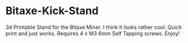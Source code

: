 # Bitaxe-Kick-Stand
3d Printable Stand for the Bitaxe Miner. I think it looks rather cool. 
Quick print and just works. Requires 4 x M3 6mm Self Tapping screws. 
Enjoy!
